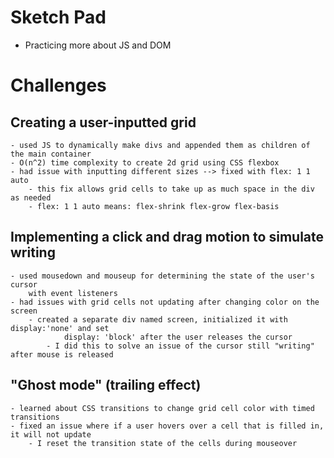 # Sketch Pad
- Practicing more about JS and DOM
# Challenges
## Creating a user-inputted grid
    - used JS to dynamically make divs and appended them as children of the main container
    - O(n^2) time complexity to create 2d grid using CSS flexbox
    - had issue with inputting different sizes --> fixed with flex: 1 1 auto 
        - this fix allows grid cells to take up as much space in the div as needed
        - flex: 1 1 auto means: flex-shrink flex-grow flex-basis
## Implementing a click and drag motion to simulate writing
    - used mousedown and mouseup for determining the state of the user's cursor
        with event listeners
    - had issues with grid cells not updating after changing color on the screen
        - created a separate div named screen, initialized it with display:'none' and set 
                display: 'block' after the user releases the cursor
            - I did this to solve an issue of the cursor still "writing" after mouse is released
## "Ghost mode" (trailing effect) 
    - learned about CSS transitions to change grid cell color with timed transitions
    - fixed an issue where if a user hovers over a cell that is filled in, it will not update
        - I reset the transition state of the cells during mouseover